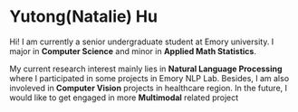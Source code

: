 # Yutong(Natalie) Hu

  Hi! I am currently a senior undergraduate student at Emory university. I major in **Computer Science** and minor in **Applied Math Statistics**. 

  My current research interest mainly lies in **Natural Language Processing** where I participated in some projects in Emory NLP Lab. Besides, I am also involeved in **Computer Vision** projects in healthcare region. In the future, I would like to get engaged in more **Multimodal** related project

